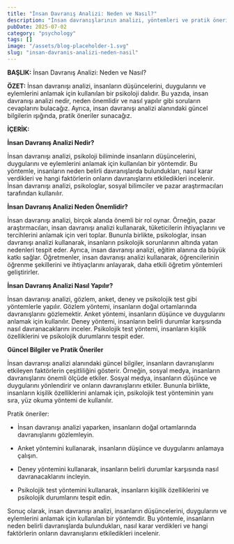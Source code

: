 ```yaml
---
title: "İnsan Davranış Analizi: Neden ve Nasıl?"
description: "İnsan davranışlarının analizi, yöntemleri ve pratik öneriler. Psikoloji alanında Türkçe makale."
pubDate: 2025-07-02
category: "psychology"
tags: []
image: "/assets/blog-placeholder-1.svg"
slug: "insan-davranis-analizi-neden-nasil"
---
```


**BAŞLIK:** İnsan Davranış Analizi: Neden ve Nasıl?

**ÖZET:** İnsan davranışı analizi, insanların düşüncelerini, duygularını ve eylemlerini anlamak için kullanılan bir psikoloji dalıdır. Bu yazıda, insan davranışı analizi nedir, neden önemlidir ve nasıl yapılır gibi soruların cevaplarını bulacağız. Ayrıca, insan davranışı analizi alanındaki güncel bilgilerin ışığında, pratik öneriler sunacağız.

**İÇERİK:**

**İnsan Davranış Analizi Nedir?**

İnsan davranışı analizi, psikoloji biliminde insanların düşüncelerini, duygularını ve eylemlerini anlamak için kullanılan bir yöntemdir. Bu yöntemle, insanların neden belirli davranışlarda bulundukları, nasıl karar verdikleri ve hangi faktörlerin onların davranışlarını etkiledikleri incelenir. İnsan davranışı analizi, psikologlar, sosyal bilimciler ve pazar araştırmacıları tarafından kullanılır.

**İnsan Davranış Analizi Neden Önemlidir?**

İnsan davranışı analizi, birçok alanda önemli bir rol oynar. Örneğin, pazar araştırmacıları, insan davranışı analizi kullanarak, tüketicilerin ihtiyaçlarını ve tercihlerini anlamak için veri toplar. Bununla birlikte, psikologlar, insan davranışı analizi kullanarak, insanların psikolojik sorunlarının altında yatan nedenleri tespit eder. Ayrıca, insan davranışı analizi, eğitim alanına da büyük katkı sağlar. Öğretmenler, insan davranışı analizi kullanarak, öğrencilerinin öğrenme şekillerini ve ihtiyaçlarını anlayarak, daha etkili öğretim yöntemleri geliştirirler.

**İnsan Davranış Analizi Nasıl Yapılır?**

İnsan davranışı analizi, gözlem, anket, deney ve psikolojik test gibi yöntemlerle yapılır. Gözlem yöntemi, insanların doğal ortamlarında davranışlarını gözlemektir. Anket yöntemi, insanların düşünce ve duygularını anlamak için kullanılır. Deney yöntemi, insanların belirli durumlar karşısında nasıl davranacaklarını inceler. Psikolojik test yöntemi, insanların kişilik özelliklerini ve psikolojik durumlarını tespit eder.

**Güncel Bilgiler ve Pratik Öneriler**

İnsan davranışı analizi alanındaki güncel bilgiler, insanların davranışlarını etkileyen faktörlerin çeşitliliğini gösterir. Örneğin, sosyal medya, insanların davranışlarını önemli ölçüde etkiler. Sosyal medya, insanların düşünce ve duygularını yönlendirir ve onların davranışlarını etkiler. Bununla birlikte, insanların kişilik özelliklerini anlamak için, psikolojik test yönteminin yanı sıra, yüz okuma yöntemi de kullanılır.

Pratik öneriler:

* İnsan davranışı analizi yaparken, insanların doğal ortamlarında davranışlarını gözlemleyin.

* Anket yöntemini kullanarak, insanların düşünce ve duygularını anlamaya çalışın.

* Deney yöntemini kullanarak, insanların belirli durumlar karşısında nasıl davranacaklarını incleyin.

* Psikolojik test yöntemini kullanarak, insanların kişilik özelliklerini ve psikolojik durumlarını tespit edin.

Sonuç olarak, insan davranışı analizi, insanların düşüncelerini, duygularını ve eylemlerini anlamak için kullanılan bir yöntemdir. Bu yöntemle, insanların neden belirli davranışlarda bulundukları, nasıl karar verdikleri ve hangi faktörlerin onların davranışlarını etkiledikleri incelenir.